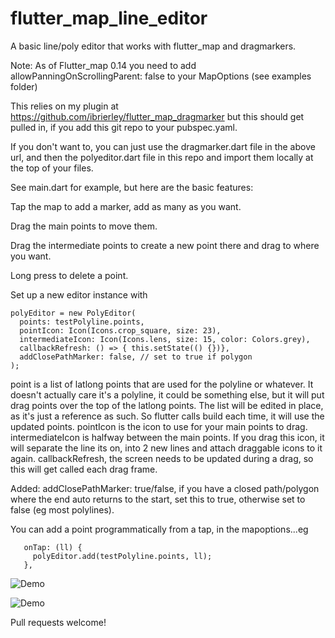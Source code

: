 # flutter_map_line_editor

A basic line/poly editor that works with flutter_map and dragmarkers.

Note: As of Flutter_map 0.14 you need to add allowPanningOnScrollingParent: false to your MapOptions (see examples folder)

This relies on my plugin at https://github.com/ibrierley/flutter_map_dragmarker but this should get pulled in, if you add this git repo to your pubspec.yaml.

If you don't want to, you can just use the dragmarker.dart file in the above url, and then the polyeditor.dart file in this repo and import them locally at the top of your files.

See main.dart for example, but here are the basic features:

Tap the map to add a marker, add as many as you want.

Drag the main points to move them.

Drag the intermediate points to create a new point there and drag to where you want.

Long press to delete a point.

Set up a new editor instance with

    polyEditor = new PolyEditor(
      points: testPolyline.points,
      pointIcon: Icon(Icons.crop_square, size: 23),
      intermediateIcon: Icon(Icons.lens, size: 15, color: Colors.grey),
      callbackRefresh: () => { this.setState(() {})},
      addClosePathMarker: false, // set to true if polygon
    );
 
point is a list of latlong points that are used for the polyline or whatever. It doesn't actually care it's a polyline, it could be something else, but it will put drag points over the top of the latlong points. The list will be edited in place, as it's just a reference as such. So flutter calls build each time, it will use the updated points. 
pointIcon is the icon to use for your main points to drag.
intermediateIcon is halfway between the main points. If you drag this icon, it will separate the line its on, into 2 new lines and attach draggable icons to it again.
callbackRefresh, the screen needs to be updated during a drag, so this will get called each drag frame.
    
Added: addClosePathMarker: true/false, if you have a closed path/polygon where the end auto returns to the start, set this to true, otherwise set to false (eg most polylines).

You can add a point programmatically from a tap, in the mapoptions...eg
```
   onTap: (ll) {
     polyEditor.add(testPolyline.points, ll);
   },
 ```     

![Demo](https://user-images.githubusercontent.com/3901173/84055684-18e02300-a9ad-11ea-8ee6-cbcfbf361391.gif)

![Demo](https://github.com/ibrierley/flutter_map_line_editor/blob/nullsafety/example/lib/line_editor_poly.gif)

Pull requests welcome!
